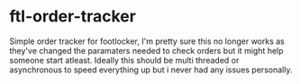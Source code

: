 # ftl-order-tracker

Simple order tracker for footlocker, I'm pretty sure this no longer works as they've changed the paramaters needed to check orders but it might help someone start atleast. Ideally this should be multi threaded or asynchronous to speed everything up but i never had any issues personally.
